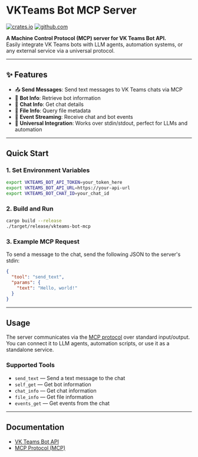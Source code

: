 # VKTeams Bot MCP Server

[![crates.io](https://img.shields.io/crates/v/vkteams-bot-mcp)](https://crates.io/crates/vkteams-bot-mcp)
[![github.com](https://github.com/bug-ops/vkteams-bot/actions/workflows/Rust.yml/badge.svg)](https://github.com/bug-ops/vkteams-bot/actions)

**A Machine Control Protocol (MCP) server for VK Teams Bot API.**  
Easily integrate VK Teams bots with LLM agents, automation systems, or any external service via a universal protocol.

---

## ✨ Features

- 📤 **Send Messages**: Send text messages to VK Teams chats via MCP
- 🤖 **Bot Info**: Retrieve bot information
- 💬 **Chat Info**: Get chat details
- 📁 **File Info**: Query file metadata
- 📡 **Event Streaming**: Receive chat and bot events
- 🔌 **Universal Integration**: Works over stdin/stdout, perfect for LLMs and automation

---

## Quick Start

### 1. Set Environment Variables

```bash
export VKTEAMS_BOT_API_TOKEN=your_token_here
export VKTEAMS_BOT_API_URL=https://your-api-url
export VKTEAMS_BOT_CHAT_ID=your_chat_id
```

### 2. Build and Run

```bash
cargo build --release
./target/release/vkteams-bot-mcp
```

### 3. Example MCP Request

To send a message to the chat, send the following JSON to the server's stdin:

```json
{
  "tool": "send_text",
  "params": {
    "text": "Hello, world!"
  }
}
```

---

## Usage

The server communicates via the [MCP protocol](https://github.com/ai-forever/rmcp) over standard input/output.  
You can connect it to LLM agents, automation scripts, or use it as a standalone service.

### Supported Tools

- `send_text` — Send a text message to the chat
- `self_get` — Get bot information
- `chat_info` — Get chat information
- `file_info` — Get file information
- `events_get` — Get events from the chat

---

## Documentation

- [VK Teams Bot API](https://teams.vk.com/botapi/?lang=en)
- [MCP Protocol (MCP)](https://modelcontextprotocol.io/specification/2025-03-26)
